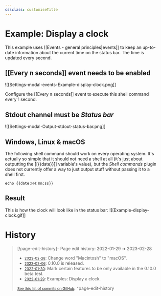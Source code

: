 ```yaml
---
cssclass: customiseTitle
---
```

# Example: Display a clock

This example uses [[Events - general principles|events]] to keep an up-to-date information about the current time on the status bar. The time is updated every second.

## [[Every n seconds]] event needs to be enabled
![[Settings-modal-events-Example-display-clock.png]]

Configure the [[Every n seconds]] event to execute this shell command every 1 second.

## Stdout channel must be *Status bar*
![[Settings-modal-Output-stdout-status-bar.png]]

## Windows, Linux & macOS
The following shell command should work on every operating system. It's actually so simple that it should not need a shell at all (it's just about outputting the [[{{date}}]] variable's value), but the *Shell commands* plugin does not currently offer a way to just output stuff without passing it to a shell first.

`echo {{date:HH:mm:ss}}`

## Result
This is how the clock will look like in the status bar:
![[Example-display-clock.gif]]

# History


> [!page-edit-history]- Page edit history: 2022-01-29 &#10132; 2023-02-28
> - [<small>2023-02-28</small>](https://github.com/Taitava/obsidian-shellcommands-documentation/commit/7c25de016fcfca074a5743207377e6730e6a58f9): Change word "Macintosh" to "macOS".
> - [<small>2022-02-06</small>](https://github.com/Taitava/obsidian-shellcommands-documentation/commit/3cc94c373e6fdff6712511de5cb0482c2c7ba5e9): 0.10.0 is released.
> - [<small>2022-01-30</small>](https://github.com/Taitava/obsidian-shellcommands-documentation/commit/db74fd2ed107c70fc30a73fa4f23fea2e5957eae): Mark certain features to be only available in the 0.10.0 beta test.
> - [<small>2022-01-29</small>](https://github.com/Taitava/obsidian-shellcommands-documentation/commit/e5b806c587863e196b130ee859c05d9ac9ff0fae): Examples: Display a clock.
> 
> [<small>See this list of commits on GitHub</small>](https://github.com/Taitava/obsidian-shellcommands-documentation/commits/main/Example%20shell%20commands/Display%20a%20clock.md).
> ^page-edit-history